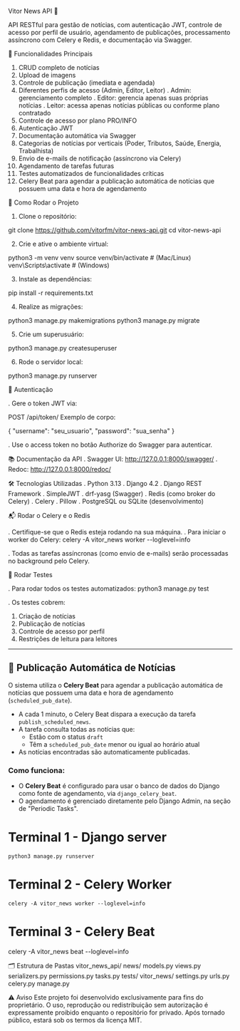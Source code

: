 Vitor News API 📳

API RESTful para gestão de notícias, com autenticação JWT, controle de acesso por perfil de usuário, agendamento de publicações, processamento assíncrono com Celery e Redis, e documentação via Swagger.

📰 Funcionalidades Principais
1. CRUD completo de notícias
2. Upload de imagens
3. Controle de publicação (imediata e agendada)
4. Diferentes perfis de acesso (Admin, Editor, Leitor)
  . Admin: gerenciamento completo
  . Editor: gerencia apenas suas próprias notícias
  . Leitor: acessa apenas notícias públicas ou conforme plano contratado
5. Controle de acesso por plano PRO/INFO
6. Autenticação JWT
7. Documentação automática via Swagger
8. Categorias de notícias por verticais (Poder, Tributos, Saúde, Energia, Trabalhista)
9. Envio de e-mails de notificação (assíncrono via Celery)
10. Agendamento de tarefas futuras
11. Testes automatizados de funcionalidades críticas
12. Celery Beat para agendar a publicação automática de notícias que possuem uma data e hora de agendamento

🚀 Como Rodar o Projeto

1. Clone o repositório:

git clone https://github.com/vitorfm/vitor-news-api.git
cd vitor-news-api

2. Crie e ative o ambiente virtual:

python3 -m venv venv
source venv/bin/activate  # (Mac/Linux)
venv\Scripts\activate     # (Windows)

3. Instale as dependências:

pip install -r requirements.txt

4. Realize as migrações:

python3 manage.py makemigrations
python3 manage.py migrate

5. Crie um superusuário:

python3 manage.py createsuperuser

6. Rode o servidor local:

python3 manage.py runserver


🔐 Autenticação

. Gere o token JWT via:

POST /api/token/
Exemplo de corpo:

{
  "username": "seu_usuario",
  "password": "sua_senha"
}

. Use o access token no botão Authorize do Swagger para autenticar.



📚 Documentação da API
. Swagger UI: http://127.0.0.1:8000/swagger/
. Redoc: http://127.0.0.1:8000/redoc/

🛠️ Tecnologias Utilizadas
. Python 3.13
. Django 4.2
. Django REST Framework
. SimpleJWT
. drf-yasg (Swagger)
. Redis (como broker do Celery)
. Celery 
. Pillow
. PostgreSQL ou SQLite (desenvolvimento)

📬 Rodar o Celery e o Redis

. Certifique-se que o Redis esteja rodando na sua máquina.
. Para iniciar o worker do Celery:
    celery -A vitor_news worker --loglevel=info

. Todas as tarefas assíncronas (como envio de e-mails) serão processadas no background pelo Celery.

🧪 Rodar Testes

. Para rodar todos os testes automatizados:
  python3 manage.py test

. Os testes cobrem:
  1. Criação de notícias
  2. Publicação de notícias
  3. Controle de acesso por perfil
  4. Restrições de leitura para leitores

  
  ---

## 🔄 Publicação Automática de Notícias

O sistema utiliza o **Celery Beat** para agendar a publicação automática de notícias que possuem uma data e hora de agendamento (`scheduled_pub_date`).

- A cada 1 minuto, o Celery Beat dispara a execução da tarefa `publish_scheduled_news`.
- A tarefa consulta todas as notícias que:
  - Estão com o status `draft`
  - Têm a `scheduled_pub_date` menor ou igual ao horário atual
- As notícias encontradas são automaticamente publicadas.

### Como funciona:

- O **Celery Beat** é configurado para usar o banco de dados do Django como fonte de agendamento, via `django_celery_beat`.
- O agendamento é gerenciado diretamente pelo Django Admin, na seção de "Periodic Tasks".

# Terminal 1 - Django server
`python3 manage.py runserver`

# Terminal 2 - Celery Worker
`celery -A vitor_news worker --loglevel=info`

# Terminal 3 - Celery Beat
celery -A vitor_news beat --loglevel=info

  
  🗂️ Estrutura de Pastas
  vitor_news_api/
    news/
      models.py
      views.py
      serializers.py
      permissions.py
      tasks.py
      tests/
    vitor_news/
      settings.py
      urls.py
      celery.py
    manage.py

⚠️ Aviso
Este projeto foi desenvolvido exclusivamente para fins do proprietário.
O uso, reprodução ou redistribuição sem autorização é expressamente proibido enquanto o repositório for privado.
Após tornado público, estará sob os termos da licença MIT.